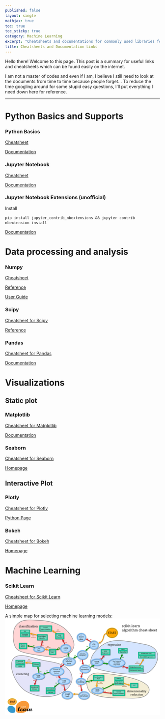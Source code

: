 ```yaml
---
published: false
layout: single
mathjax: true
toc: true
toc_sticky: true
category: Machine Learning
excerpt: "Cheatsheets and documentations for commonly used libraries for data science projects"
title: Cheatsheets and Documentation Links
---
```


Hello there! Welcome to this page. This post is a summary for useful links and cheatsheets which can be found easily on the internet.

I am not a master of codes and even if I am, I believe I still need to look at the documents from time to time because people forget... To reduce the time googling around for some stupid easy questions, I'll put everything I need down here for reference.

-------

# Python Basics and Supports

### Python Basics
[Cheatsheet](/images/cheat_sheet/dataCamp/python_basics.pdf)

[Documentation](https://www.python.org/doc/)

### Jupyter Notebook
[Cheatsheet](/images/cheat_sheet/dataCamp/Jupyter_Notebook.pdf)

[Documentation](https://jupyter-notebook.readthedocs.io/en/stable/)

### Jupyter Notebook Extensions (unofficial)

Install
```
pip install jupyter_contrib_nbextensions && jupyter contrib nbextension install
```
[Documentation](https://jupyter-contrib-nbextensions.readthedocs.io/en/latest/)


# Data processing and analysis

### Numpy
[Cheatsheet](/images/cheat_sheet/dataCamp/NumPy_Basics.pdf)

[Reference](https://docs.scipy.org/doc/numpy/reference/)

[User Guide](https://docs.scipy.org/doc/numpy/user/)

### Scipy
[Cheatsheet for Scipy](/images/cheat_sheet/dataCamp/SciPy_Linear_Algebra.pdf)

[Reference](https://docs.scipy.org/doc/scipy/reference/)


### Pandas
[Cheatsheet for Pandas](/images/cheat_sheet/dataCamp/Pandas_Basics.pdf)

[Documentation](https://pandas.pydata.org/pandas-docs/stable/)

# Visualizations

## Static plot

### Matplotlib
[Cheatsheet for Matplotlib](/images/cheat_sheet/dataCamp/Matplotlib.pdf)

[Documentation](https://matplotlib.org/contents.html#)

### Seaborn
[Cheatsheet for Seaborn](/images/cheat_sheet/dataCamp/Seaborn.pdf)

[Homepage](https://seaborn.pydata.org/)

## Interactive Plot

### Plotly
[Cheatsheet for Plotly](/images/cheat_sheet/cheat_sheet_Plotly.pdf)

[Python Page](https://plot.ly/python/)


### Bokeh
[Cheatsheet for Bokeh](/images/cheat_sheet/dataCamp/Bokeh.pdf)

[Homepage](https://bokeh.pydata.org/en/latest/)

# Machine Learning

### Scikit Learn
[Cheatsheet for Scikit Learn](/images/cheat_sheet/dataCamp/Scikit_Learn.pdf)

[Homepage](https://scikit-learn.org/stable/documentation.html)

A simple map for selecting machine learning models:
![scikit_learn_map](/images/cheat_sheet/Scikit_learn_map.png)


